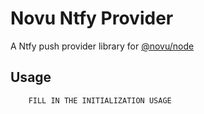 # Novu Ntfy Provider

A Ntfy push provider library for [@novu/node](https://github.com/novuhq/novu)

## Usage

```javascript
    FILL IN THE INITIALIZATION USAGE
```
